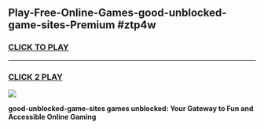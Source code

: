 
## Play-Free-Online-Games-good-unblocked-game-sites-Premium #ztp4w
<h3>
<a href="https://premium.freeplayer.one?title=good-unblocked-game-sites&ref=8M">CLICK TO PLAY</a></h3>
<hr>

<h3>
<a href="https://premium.freeplayer.one?title=good-unblocked-game-sites&ref=8M">CLICK 2 PLAY</a>
  
</h3>

<a href="https://premium.freeplayer.one?title=good-unblocked-game-sites&ref=8M"><img src="https://clearcache.store/games.png"></a>


**good-unblocked-game-sites games unblocked: Your Gateway to Fun and Accessible Online Gaming**
